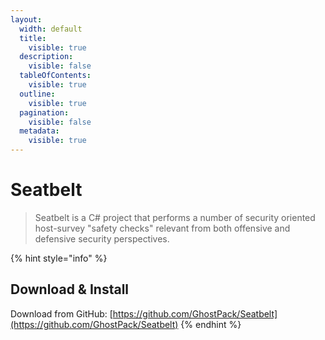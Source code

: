 ```yaml
---
layout:
  width: default
  title:
    visible: true
  description:
    visible: false
  tableOfContents:
    visible: true
  outline:
    visible: true
  pagination:
    visible: false
  metadata:
    visible: true
---
```


# Seatbelt

> Seatbelt is a C# project that performs a number of security oriented host-survey "safety checks" relevant from both offensive and defensive security perspectives.

{% hint style="info" %}
## Download & Install

Download from GitHub: [https://github.com/GhostPack/Seatbelt](https://github.com/GhostPack/Seatbelt)
{% endhint %}

